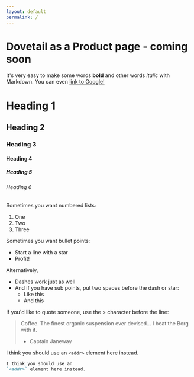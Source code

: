 ```yaml
---
layout: default
permalink: /
---
```


# Dovetail as a Product page - coming soon

It's very easy to make some words **bold** and other words *italic* with Markdown. You can even [link to Google!](http://google.com)

# Heading 1
## Heading 2
### Heading 3
#### Heading 4
##### Heading 5
###### Heading 6



Sometimes you want numbered lists:
1. One
2. Two
3. Three

Sometimes you want bullet points:
* Start a line with a star
* Profit!

Alternatively,
- Dashes work just as well
- And if you have sub points, put two spaces before the dash or star:
  - Like this
  - And this

If you'd like to quote someone, use the > character before the line:
> Coffee. The finest organic suspension ever devised... I beat the Borg with it.
> - Captain Janeway

I think you should use an
`<addr>` element here instead.

```md
I think you should use an
`<addr>` element here instead.
```
